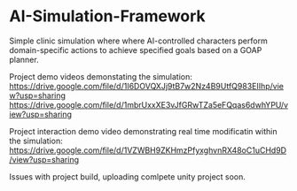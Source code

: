 # AI-Simulation-Framework
Simple clinic simulation where where AI-controlled characters perform domain-specific actions to achieve specified goals based on a GOAP planner.

Project demo videos demonstating the simulation:
https://drive.google.com/file/d/1I6DOVQXJj9tB7w2Nz4B9UtfQ983EIIhp/view?usp=sharing
https://drive.google.com/file/d/1mbrUxxXE3vJfGRwTZa5eFQqas6dwhYPU/view?usp=sharing

Project interaction demo video demonstrating real time modificatin within the simulation:
https://drive.google.com/file/d/1VZWBH9ZKHmzPfyxghvnRX48oC1uCHd9D/view?usp=sharing




Issues with project build, uploading comlpete unity project soon.
